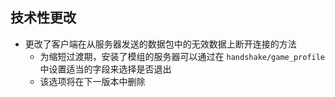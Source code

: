 ## 技术性更改
* 更改了客户端在从服务器发送的数据包中的无效数据上断开连接的方法
    * 为缩短过渡期，安装了模组的服务器可以通过在 `handshake/game_profile` 中设置适当的字段来选择是否退出
    * 该选项将在下一版本中删除